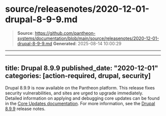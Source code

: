 # source/releasenotes/2020-12-01-drupal-8-9-9.md

> **Source**: https://github.com/pantheon-systems/documentation/blob/main/source/releasenotes/2020-12-01-drupal-8-9-9.md
> **Generated**: 2025-08-14 10:00:29

---

---
title: Drupal 8.9.9
published_date: "2020-12-01"
categories: [action-required, drupal, security]
---
Drupal 8.9.9 is now available on the Pantheon platform. This release fixes security vulnerabilities, and sites are urged to upgrade immediately. Detailed information on applying and debugging core updates can be found in the [Core Updates documentation](/core-updates). For more information, see the [Drupal 8.9.9](https://www.drupal.org/project/drupal/releases/8.9.9) release notes.
